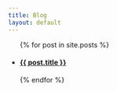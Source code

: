 ```yaml
---
title: Blog
layout: default
---
```


<ul class="posts">
  {% for post in site.posts %}
  <li>
    <h4 class="post-title">
      <a href="{{ post.url | absolute_url }}">{{ post.title }}</a>
    </h4>
  </li>
  {% endfor %}
</ul>
